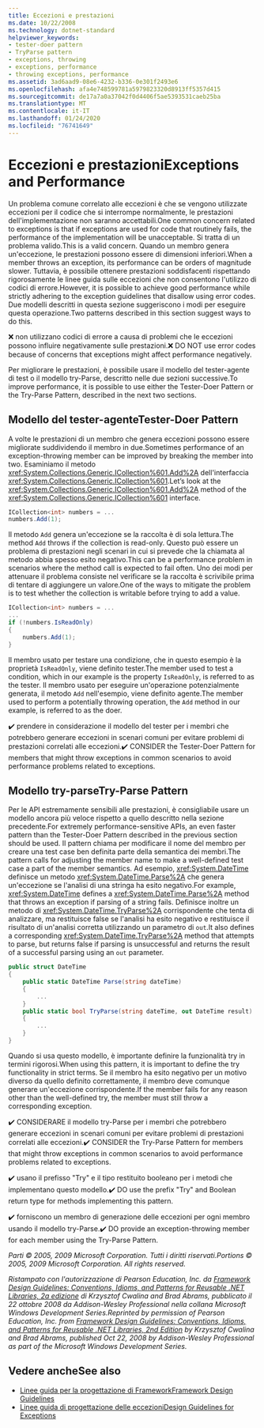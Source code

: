 ```yaml
---
title: Eccezioni e prestazioni
ms.date: 10/22/2008
ms.technology: dotnet-standard
helpviewer_keywords:
- tester-doer pattern
- TryParse pattern
- exceptions, throwing
- exceptions, performance
- throwing exceptions, performance
ms.assetid: 3ad6aad9-08e6-4232-b336-0e301f2493e6
ms.openlocfilehash: afa4e748599781a5979823320d8913ff5357d415
ms.sourcegitcommit: de17a7a0a37042f0d4406f5ae5393531caeb25ba
ms.translationtype: MT
ms.contentlocale: it-IT
ms.lasthandoff: 01/24/2020
ms.locfileid: "76741649"
---
```

# <a name="exceptions-and-performance"></a><span data-ttu-id="02c57-102">Eccezioni e prestazioni</span><span class="sxs-lookup"><span data-stu-id="02c57-102">Exceptions and Performance</span></span>
<span data-ttu-id="02c57-103">Un problema comune correlato alle eccezioni è che se vengono utilizzate eccezioni per il codice che si interrompe normalmente, le prestazioni dell'implementazione non saranno accettabili.</span><span class="sxs-lookup"><span data-stu-id="02c57-103">One common concern related to exceptions is that if exceptions are used for code that routinely fails, the performance of the implementation will be unacceptable.</span></span> <span data-ttu-id="02c57-104">Si tratta di un problema valido.</span><span class="sxs-lookup"><span data-stu-id="02c57-104">This is a valid concern.</span></span> <span data-ttu-id="02c57-105">Quando un membro genera un'eccezione, le prestazioni possono essere di dimensioni inferiori.</span><span class="sxs-lookup"><span data-stu-id="02c57-105">When a member throws an exception, its performance can be orders of magnitude slower.</span></span> <span data-ttu-id="02c57-106">Tuttavia, è possibile ottenere prestazioni soddisfacenti rispettando rigorosamente le linee guida sulle eccezioni che non consentono l'utilizzo di codici di errore.</span><span class="sxs-lookup"><span data-stu-id="02c57-106">However, it is possible to achieve good performance while strictly adhering to the exception guidelines that disallow using error codes.</span></span> <span data-ttu-id="02c57-107">Due modelli descritti in questa sezione suggeriscono i modi per eseguire questa operazione.</span><span class="sxs-lookup"><span data-stu-id="02c57-107">Two patterns described in this section suggest ways to do this.</span></span>

 <span data-ttu-id="02c57-108">❌ non utilizzano codici di errore a causa di problemi che le eccezioni possono influire negativamente sulle prestazioni.</span><span class="sxs-lookup"><span data-stu-id="02c57-108">❌ DO NOT use error codes because of concerns that exceptions might affect performance negatively.</span></span>

 <span data-ttu-id="02c57-109">Per migliorare le prestazioni, è possibile usare il modello del tester-agente di test o il modello try-Parse, descritto nelle due sezioni successive.</span><span class="sxs-lookup"><span data-stu-id="02c57-109">To improve performance, it is possible to use either the Tester-Doer Pattern or the Try-Parse Pattern, described in the next two sections.</span></span>

## <a name="tester-doer-pattern"></a><span data-ttu-id="02c57-110">Modello del tester-agente</span><span class="sxs-lookup"><span data-stu-id="02c57-110">Tester-Doer Pattern</span></span>
 <span data-ttu-id="02c57-111">A volte le prestazioni di un membro che genera eccezioni possono essere migliorate suddividendo il membro in due.</span><span class="sxs-lookup"><span data-stu-id="02c57-111">Sometimes performance of an exception-throwing member can be improved by breaking the member into two.</span></span> <span data-ttu-id="02c57-112">Esaminiamo il metodo <xref:System.Collections.Generic.ICollection%601.Add%2A> dell'interfaccia <xref:System.Collections.Generic.ICollection%601>.</span><span class="sxs-lookup"><span data-stu-id="02c57-112">Let’s look at the <xref:System.Collections.Generic.ICollection%601.Add%2A> method of the <xref:System.Collections.Generic.ICollection%601> interface.</span></span>

```csharp
ICollection<int> numbers = ...
numbers.Add(1);
```

 <span data-ttu-id="02c57-113">Il metodo `Add` genera un'eccezione se la raccolta è di sola lettura.</span><span class="sxs-lookup"><span data-stu-id="02c57-113">The method `Add` throws if the collection is read-only.</span></span> <span data-ttu-id="02c57-114">Questo può essere un problema di prestazioni negli scenari in cui si prevede che la chiamata al metodo abbia spesso esito negativo.</span><span class="sxs-lookup"><span data-stu-id="02c57-114">This can be a performance problem in scenarios where the method call is expected to fail often.</span></span> <span data-ttu-id="02c57-115">Uno dei modi per attenuare il problema consiste nel verificare se la raccolta è scrivibile prima di tentare di aggiungere un valore.</span><span class="sxs-lookup"><span data-stu-id="02c57-115">One of the ways to mitigate the problem is to test whether the collection is writable before trying to add a value.</span></span>

```csharp
ICollection<int> numbers = ...
...
if (!numbers.IsReadOnly)
{
    numbers.Add(1);
}
```

 <span data-ttu-id="02c57-116">Il membro usato per testare una condizione, che in questo esempio è la proprietà `IsReadOnly`, viene definito tester.</span><span class="sxs-lookup"><span data-stu-id="02c57-116">The member used to test a condition, which in our example is the property `IsReadOnly`, is referred to as the tester.</span></span> <span data-ttu-id="02c57-117">Il membro usato per eseguire un'operazione potenzialmente generata, il metodo `Add` nell'esempio, viene definito agente.</span><span class="sxs-lookup"><span data-stu-id="02c57-117">The member used to perform a potentially throwing operation, the `Add` method in our example, is referred to as the doer.</span></span>

 <span data-ttu-id="02c57-118">✔️ prendere in considerazione il modello del tester per i membri che potrebbero generare eccezioni in scenari comuni per evitare problemi di prestazioni correlati alle eccezioni.</span><span class="sxs-lookup"><span data-stu-id="02c57-118">✔️ CONSIDER the Tester-Doer Pattern for members that might throw exceptions in common scenarios to avoid performance problems related to exceptions.</span></span>

## <a name="try-parse-pattern"></a><span data-ttu-id="02c57-119">Modello try-parse</span><span class="sxs-lookup"><span data-stu-id="02c57-119">Try-Parse Pattern</span></span>
 <span data-ttu-id="02c57-120">Per le API estremamente sensibili alle prestazioni, è consigliabile usare un modello ancora più veloce rispetto a quello descritto nella sezione precedente.</span><span class="sxs-lookup"><span data-stu-id="02c57-120">For extremely performance-sensitive APIs, an even faster pattern than the Tester-Doer Pattern described in the previous section should be used.</span></span> <span data-ttu-id="02c57-121">Il pattern chiama per modificare il nome del membro per creare una test case ben definita parte della semantica dei membri.</span><span class="sxs-lookup"><span data-stu-id="02c57-121">The pattern calls for adjusting the member name to make a well-defined test case a part of the member semantics.</span></span> <span data-ttu-id="02c57-122">Ad esempio, <xref:System.DateTime> definisce un metodo <xref:System.DateTime.Parse%2A> che genera un'eccezione se l'analisi di una stringa ha esito negativo.</span><span class="sxs-lookup"><span data-stu-id="02c57-122">For example, <xref:System.DateTime> defines a <xref:System.DateTime.Parse%2A> method that throws an exception if parsing of a string fails.</span></span> <span data-ttu-id="02c57-123">Definisce inoltre un metodo di <xref:System.DateTime.TryParse%2A> corrispondente che tenta di analizzare, ma restituisce false se l'analisi ha esito negativo e restituisce il risultato di un'analisi corretta utilizzando un parametro di `out`.</span><span class="sxs-lookup"><span data-stu-id="02c57-123">It also defines a corresponding <xref:System.DateTime.TryParse%2A> method that attempts to parse, but returns false if parsing is unsuccessful and returns the result of a successful parsing using an `out` parameter.</span></span>

```csharp
public struct DateTime
{
    public static DateTime Parse(string dateTime)
    {
        ...
    }
    public static bool TryParse(string dateTime, out DateTime result)
    {
        ...
    }
}
```

 <span data-ttu-id="02c57-124">Quando si usa questo modello, è importante definire la funzionalità try in termini rigorosi.</span><span class="sxs-lookup"><span data-stu-id="02c57-124">When using this pattern, it is important to define the try functionality in strict terms.</span></span> <span data-ttu-id="02c57-125">Se il membro ha esito negativo per un motivo diverso da quello definito correttamente, il membro deve comunque generare un'eccezione corrispondente.</span><span class="sxs-lookup"><span data-stu-id="02c57-125">If the member fails for any reason other than the well-defined try, the member must still throw a corresponding exception.</span></span>

 <span data-ttu-id="02c57-126">✔️ CONSIDERARE il modello try-Parse per i membri che potrebbero generare eccezioni in scenari comuni per evitare problemi di prestazioni correlati alle eccezioni.</span><span class="sxs-lookup"><span data-stu-id="02c57-126">✔️ CONSIDER the Try-Parse Pattern for members that might throw exceptions in common scenarios to avoid performance problems related to exceptions.</span></span>

 <span data-ttu-id="02c57-127">✔️ usano il prefisso "Try" e il tipo restituito booleano per i metodi che implementano questo modello.</span><span class="sxs-lookup"><span data-stu-id="02c57-127">✔️ DO use the prefix "Try" and Boolean return type for methods implementing this pattern.</span></span>

 <span data-ttu-id="02c57-128">✔️ forniscono un membro di generazione delle eccezioni per ogni membro usando il modello try-Parse.</span><span class="sxs-lookup"><span data-stu-id="02c57-128">✔️ DO provide an exception-throwing member for each member using the Try-Parse Pattern.</span></span>

 <span data-ttu-id="02c57-129">*Parti © 2005, 2009 Microsoft Corporation. Tutti i diritti riservati.*</span><span class="sxs-lookup"><span data-stu-id="02c57-129">*Portions © 2005, 2009 Microsoft Corporation. All rights reserved.*</span></span>

 <span data-ttu-id="02c57-130">*Ristampato con l'autorizzazione di Pearson Education, Inc. da [Framework Design Guidelines: Conventions, Idioms, and Patterns for Reusable .NET Libraries, 2a edizione](https://www.informit.com/store/framework-design-guidelines-conventions-idioms-and-9780321545619) di Krzysztof Cwalina and Brad Abrams, pubblicato il 22 ottobre 2008 da Addison-Wesley Professional nella collana Microsoft Windows Development Series.*</span><span class="sxs-lookup"><span data-stu-id="02c57-130">*Reprinted by permission of Pearson Education, Inc. from [Framework Design Guidelines: Conventions, Idioms, and Patterns for Reusable .NET Libraries, 2nd Edition](https://www.informit.com/store/framework-design-guidelines-conventions-idioms-and-9780321545619) by Krzysztof Cwalina and Brad Abrams, published Oct 22, 2008 by Addison-Wesley Professional as part of the Microsoft Windows Development Series.*</span></span>

## <a name="see-also"></a><span data-ttu-id="02c57-131">Vedere anche</span><span class="sxs-lookup"><span data-stu-id="02c57-131">See also</span></span>

- [<span data-ttu-id="02c57-132">Linee guida per la progettazione di Framework</span><span class="sxs-lookup"><span data-stu-id="02c57-132">Framework Design Guidelines</span></span>](../../../docs/standard/design-guidelines/index.md)
- [<span data-ttu-id="02c57-133">Linee guida di progettazione delle eccezioni</span><span class="sxs-lookup"><span data-stu-id="02c57-133">Design Guidelines for Exceptions</span></span>](../../../docs/standard/design-guidelines/exceptions.md)
